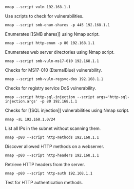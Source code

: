 ```
nmap --script vuln 192.168.1.1
```
Use scripts to check for vulnerabilities.

```
nmap --script smb-enum-shares -p 445 192.168.1.1
```
Enumerates [[SMB shares]] using Nmap script.

```
nmap --script http-enum -p 80 192.168.1.1
```
Enumerates web server directories using Nmap script.

```
nmap --script smb-vuln-ms17-010 192.168.1.1
```
Checks for MS17-010 (EternalBlue) vulnerability.

```
nmap --script smb-vuln-regsvc-dos 192.168.1.1
```
Checks for registry service DoS vulnerability.

```
nmap --script http-sql-injection --script args='http-sql-injection.args' -p 80 192.168.1.1
```
Checks for [[SQL injection]] vulnerabilities using Nmap script.

```
nmap -sL 192.168.1.0/24
```
List all IPs in the subnet without scanning them.

```
nmap -p80 --script http-methods 192.168.1.1
```
Discover allowed HTTP methods on a webserver.

```
nmap -p80 --script http-headers 192.168.1.1
```
Retrieve HTTP headers from the server.

```
nmap -p80 --script http-auth 192.168.1.1
```
Test for HTTP authentication methods.